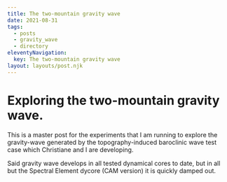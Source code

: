 ```yaml
---
title: The two-mountain gravity wave
date: 2021-08-31
tags:
  - posts
  - gravity_wave
  - directory
eleventyNavigation:
  key: The two-mountain gravity wave
layout: layouts/post.njk
---
```


Exploring the two-mountain gravity wave.
=================================================================
 
 
 This is a master post for the experiments that I am running to explore the gravity-wave 
 generated by the topography-induced baroclinic wave test case which Christiane and I are developing.
 
 Said gravity wave develops in all tested dynamical cores to date, but in all but the Spectral Element dycore (CAM version)
 it is quickly damped out.
 
 